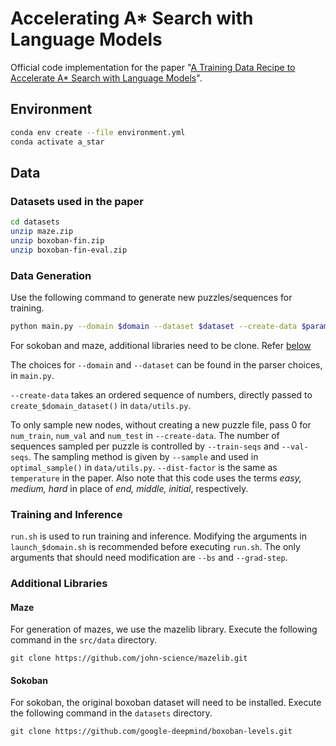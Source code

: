 # Accelerating A* Search with Language Models

Official code implementation for the paper "[A Training Data Recipe to Accelerate A* Search with Language Models](https://arxiv.org/abs/2407.09985)".

## Environment

```bash
conda env create --file environment.yml
conda activate a_star
```

## Data

### Datasets used in the paper
```bash
cd datasets
unzip maze.zip
unzip boxoban-fin.zip
unzip boxoban-fin-eval.zip
```

### Data Generation
Use the following command to generate new puzzles/sequences for training.
```bash
python main.py --domain $domain --dataset $dataset --create-data $parameters --job data_gen
```

For sokoban and maze, additional libraries need to be clone. Refer [below](#additional-libaries)

The choices for ```--domain``` and ```--dataset``` can be found in the parser choices, in ```main.py```. 

```--create-data``` takes an ordered sequence of numbers, directly passed to ```create_$domain_dataset()``` in ```data/utils.py```.

To only sample new nodes, without creating a new puzzle file, pass 0 for ```num_train```, ```num_val``` and ```num_test``` in ```--create-data```. The number of sequences sampled per puzzle is controlled by ```--train-seqs``` and ```--val-seqs```. The sampling method is given by ```--sample``` and used in ```optimal_sample()``` in ```data/utils.py```. ```--dist-factor``` is the same as ```temperature``` in the paper. Also note that this code uses the terms *easy, medium, hard* in place of *end, middle, initial*, respectively.

### Training and Inference
```run.sh``` is used to run training and inference. Modifying the arguments in ```launch_$domain.sh``` is recommended before executing ```run.sh```. The only arguments that should need modification are ```--bs``` and ```--grad-step```.

### Additional Libraries

#### Maze
For generation of mazes, we use the mazelib library. Execute the following command in the ```src/data``` directory.
```
git clone https://github.com/john-science/mazelib.git
```

#### Sokoban
For sokoban, the original boxoban dataset will need to be installed. Execute the following command in the ```datasets``` directory.
```
git clone https://github.com/google-deepmind/boxoban-levels.git
```
